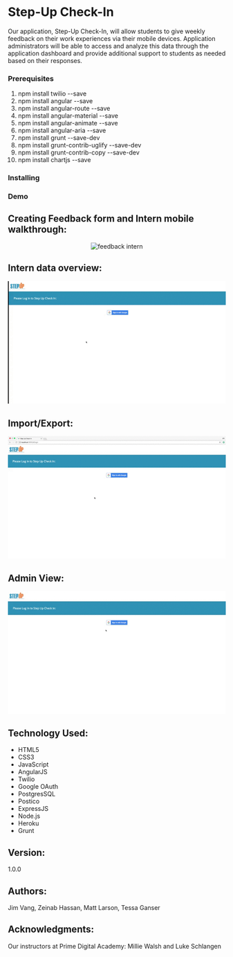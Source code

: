 Step-Up Check-In
======

Our application, Step-Up Check-In, will allow students to give weekly feedback on their work experiences via their mobile devices. Application administrators will be able to access and analyze this data through the application dashboard and provide additional support to students as needed based on their responses.

### Prerequisites

1. npm install twilio --save
2. npm install angular --save
3. npm install angular-route --save
4. npm install angular-material --save
5. npm install angular-animate --save
6. npm install angular-aria --save
7. npm install grunt --save-dev
8. npm install grunt-contrib-uglify --save-dev
9. npm install grunt-contrib-copy --save-dev
10. npm install chartjs --save

### Installing

### Demo
Creating Feedback form and Intern mobile walkthrough:
-------
<p align= "center"><img src="walkthrough/part1_1.gif" alt = "feedback intern"/></p>

Intern data overview:
-------
<p align= "center"><img src="walkthrough/part2.gif" alt = "intern overview"/></p>

Import/Export:
-------
<p align= "center"><img src="walkthrough/part3.gif" alt = "import export "/></p>

Admin View:
-------
<p align= "center"><img src="walkthrough/part4.gif" alt = "admin view"/></p>

Technology Used:
-------
- HTML5
- CSS3
- JavaScript
- AngularJS
- Twilio
- Google OAuth
- PostgresSQL
- Postico
- ExpressJS
- Node.js
- Heroku
- Grunt

Version:
---

1.0.0

Authors:
----

Jim Vang, Zeinab Hassan, Matt Larson, Tessa Ganser

Acknowledgments:
-----

Our instructors at Prime Digital Academy: Millie Walsh and Luke Schlangen
